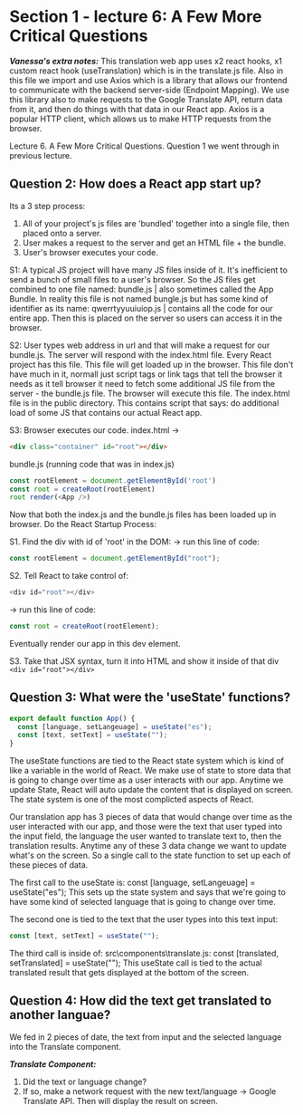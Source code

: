 # Section 1 - lecture 6: A Few More Critical Questions

**_Vanessa's extra notes:_**
This translation web app uses x2 react hooks, x1 custom react hook (useTranslation) which is in the translate.js file.
Also in this file we import and use Axios which is a library that allows our frontend to communicate with the backend server-side (Endpoint Mapping). We use this library also to make requests to the Google Translate API, return data from it, and then do things with that data in our React app. Axios is a popular HTTP client, which allows us to make HTTP requests from the browser.

Lecture 6. A Few More Critical Questions.
Question 1 we went through in previous lecture.

## Question 2: How does a React app start up?

Its a 3 step process:

1. All of your project's js files are 'bundled' together into a single file, then placed onto a server.
2. User makes a request to the server and get an HTML file + the bundle.
3. User's browser executes your code.

S1: A typical JS project will have many JS files inside of it. It's inefficient to send a bunch of small files to a user's browser.
So the JS files get combined to one file named: bundle.js | also sometimes called the App Bundle. In reality this file is not named bungle.js
but has some kind of identifier as its name: qwerrtyyuuiuiop.js | contains all the code for our entire app.
Then this is placed on the server so users can access it in the browser.

S2: User types web address in url and that will make a request for our bundle.js. The server will respond with the index.html file.
Every React project has this file. This file will get loaded up in the browser. This file don't have much in it, normall just script tags or link tags that tell the browser it needs as it tell browser it need to fetch some additional JS file from the server - the bundle.js file.
The browser will execute this file. The index.html file is in the public directory. This contains script that says: do additional load of
some JS that contains our actual React app.

S3: Browser executes our code.
index.html ->

```html
<div class="container" id="root"></div>
```

bundle.js (running code that was in index.js)

```js
const rootElement = document.getElementById('root')
const root = createRoot(rootElement)
root render(<App />)
```

Now that both the index.js and the bundle.js files has been loaded up in browser. Do the React Startup Process:

S1. Find the div with id of 'root' in the DOM:
-> run this line of code:

```js
const rootElement = document.getElementById("root");
```

S2. Tell React to take control of:

```js
<div id="root"></div>
```

-> run this line of code:

```js
const root = createRoot(rootElement);
```

Eventually render our app in this dev element.

S3. Take that JSX syntax, turn it into HTML and show it inside of that div `<div id="root"></div>`

## Question 3: What were the 'useState' functions?

```js
export default function App() {
  const [language, setLangeuage] = useState("es");
  const [text, setText] = useState("");
}
```

The useState functions are tied to the React state system which is kind of like a variable in the world of React. We make use of state to store data that is going to change over time as a user interacts with our app. Anytime we update State, React will auto update the content that is displayed on screen. The state system is one of the most complicted aspects of React.

Our translation app has 3 pieces of data that would change over time as the user interacted with our app, and those were the text that user typed into the input field, the language the user wanted to translate text to, then the translation results. Anytime any of these 3 data change we want to update what's on the screen. So a single call to the state function to set up each of these pieces of data.

The first call to the useState is: const [language, setLangeuage] = useState("es");
This sets up the state system and says that we're going to have some kind of selected language that is going to change over time.

The second one is tied to the text that the user types into this text input:

```js
const [text, setText] = useState("");
```

The third call is inside of: src\components\translate.js: const [translated, setTranslated] = useState("");
This useState call is tied to the actual translated result that gets displayed at the bottom of the screen.

## Question 4: How did the text get translated to another languae?

We fed in 2 pieces of date, the text from input and the selected language into the Translate component.

**_Translate Component:_**

1. Did the text or language change?
2. If so, make a network request with the new text/language -> Google Translate API.
   Then will display the result on screen.
